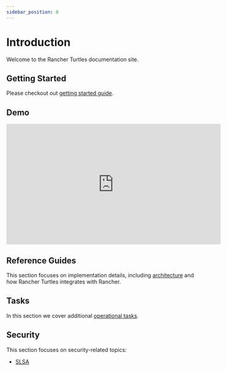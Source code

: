 ```yaml
---
sidebar_position: 0
---
```


# Introduction

Welcome to the Rancher Turtles documentation site.

## Getting Started

Please checkout out [getting started guide](./getting-started/intro).

## Demo

<iframe width="560" height="315" src="https://www.youtube.com/embed/lGsr7KfBjgU?si=ORkzuAJjcdXUXMxh" title="YouTube video player" frameborder="0" allow="accelerometer; autoplay; clipboard-write; encrypted-media; gyroscope; picture-in-picture; web-share" allowfullscreen></iframe>

## Reference Guides

This section focuses on implementation details, including
[architecture](./reference-guides/architecture/intro) and how Rancher Turtles integrates with Rancher.

## Tasks

In this section we cover additional [operational tasks](./tasks/intro.md).

## Security

This section focuses on security-related topics:

- [SLSA](./security/slsa.md)
